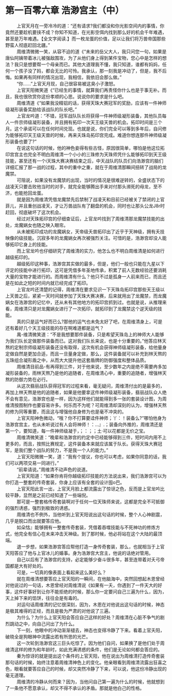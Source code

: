 <h1>第一百零六章 浩渺宫主（中）</h1>
<div id="content">&nbsp&nbsp&nbsp&nbsp&nbsp&nbsp&nbsp&nbsp
 上官天月在一旁冷冷的道：“还有请求?我们都没和你光影空间内的事情，你竟然还要趁机要挟不成？你知不知道，在光影空佴内找到那么好的机会千年难遇，甚至是万年难遇。【全文字阅读.】而一枚龙蛋的价值，足以让我们将万兽帝国那些野蛮人彻底赶回北疆。”
 <br/>&nbsp&nbsp&nbsp&nbsp&nbsp&nbsp&nbsp&nbsp
 周维清微微一笑，从容不迫的道《“未来的岳父大人，我只问您一句，如果是唐仙阿姨带着冰儿被强敌围攻，为了从他们身上得到某件宝物，您心中是怎样的想法？我只是想要帮一个母亲而已。其他大道理我不懂，我只知道，谁都有妈妈，任何一个孩子没了妈，都会无比的可怜。我承认，那一刻我是冲动了，但是，我不后悔。如果再有同样的情况出现，我相信，我依旧会那么做。”
 <br/>&nbsp&nbsp&nbsp&nbsp&nbsp&nbsp&nbsp&nbsp
 “你……”上官天月现，自己很容易被这臭小子激怒。
 <br/>&nbsp&nbsp&nbsp&nbsp&nbsp&nbsp&nbsp&nbsp
 上官天阳微笑道《“已经生的事情，就算我们再责怪你什么也是于事无补。而且，我也很欣赏你这份孝顺的心思。说说你的要求是什么吧。
 <br/>&nbsp&nbsp&nbsp&nbsp&nbsp&nbsp&nbsp&nbsp
 周维清道《“如果我没精铝的话，获得天珠大赛冠军的奖励，应该有一件神师级凝形装备奖励给该战队的队长吧。”
 <br/>&nbsp&nbsp&nbsp&nbsp&nbsp&nbsp&nbsp&nbsp
 上官龙吟道：“不错，冠军战队队长将获得一件神师级凝形装备，其他队员每人一件宗师级凝形装备，并且拥有拓印一次天王级天兽的机会。拓印时间是三个月。这个承诺可以在任何时间兑现。也就是说，你们完全可以等到多年后，自问修为能够拓印天王级天兽的时候，再来夭珠岛拓印宫完成。难道你想连那件神师级凝形装备也要了?”
 <br/>&nbsp&nbsp&nbsp&nbsp&nbsp&nbsp&nbsp&nbsp
 在说这句话的时候，他的神色妾得有些古怪，原因很简单，哪怕是他这位拓印宫宫主也完全不明白周维清一个小小的三珠修为天珠师凭什么能够拓印到天王级技能，甚至还有一个i天珠大赛决赛结束之后，中天战队的队员们向浩渺宫的脑们详细汇报了那一战的过程，其中的重中之重，就在于周维清那瞬间扭转了战局的龙魔禁。
 <br/>&nbsp&nbsp&nbsp&nbsp&nbsp&nbsp&nbsp&nbsp
 可阻说，如果没有龙魔禁的出现，当时的情况是很难逆转的，全盛状态下的战凌天只要击败他当时的对手，就完全能够腾出手来对付那头濒死的母龙，至不济，也能抢回龙蛋。
 <br/>&nbsp&nbsp&nbsp&nbsp&nbsp&nbsp&nbsp&nbsp
 就是因为周维清凭借龙魔禁先后禁制了战凌天和目前已经被关了禁闭的上官菲儿，并且重创战凌天，才让万兽战队有了翻盘的机会，同时也让那头公龙J8r时赶回，彻底破坏了这次机会。
 <br/>&nbsp&nbsp&nbsp&nbsp&nbsp&nbsp&nbsp&nbsp
 经过对天珠拓印宫的仔细查证后，上官龙吟找到了周维清那龙魔禁技能的出处，龙魔娲女也随之映入眼帘。
 <br/>&nbsp&nbsp&nbsp&nbsp&nbsp&nbsp&nbsp&nbsp
 从未被拓印成功的龙魔娲女，天帝级夭兽拓印出了近乎于天神级，拥有夭技映像的级技能。沉寂多年的龙魔娲女再次被强烈关注。可惜的是，浩渺宫却没人能够拓印它身上的技能。
 <br/>&nbsp&nbsp&nbsp&nbsp&nbsp&nbsp&nbsp&nbsp
 而上官龙吟也仔细研究了周维清的实力，他怎么也不明白周维清是如何进行越级拓印的。
 <br/>&nbsp&nbsp&nbsp&nbsp&nbsp&nbsp&nbsp&nbsp
 越级拓印这种事，浩渺宫其实做的最多，但是，他们一般也只能在九星以下评定的技能中进行拓印，这可是凭借多年圣地传承，积累了前人无数经验还要消耗大量的宝物才能进行的。而周维清有什么？他只不过是孤身一人前来而已，而且还是在如此之短的时间内就已经完成了拓印。
 <br/>&nbsp&nbsp&nbsp&nbsp&nbsp&nbsp&nbsp&nbsp
 上官龙吟还清楚的记得，周维清在要求见识一下天珠岛拓印宫那些天王级以上天兽之后，紧紧一天时间就参加了天珠大赛决赛，后来就用出了龙魔禁，而龙魔娲女在浩渺宫的记忆中，还从未有其他地方的拓印宫抓到过。也就是说，从推理来看，周维清只是对龙魔娲女进行了一次拓印，就拓印到了龙魔禁这个逆天级的技能。
 <br/>&nbsp&nbsp&nbsp&nbsp&nbsp&nbsp&nbsp&nbsp
 真的只是运气好而已么?那他的运气也未免太好了吧，在周维清身上，可是还有着好几个天王级技能的存在啊难道都是运气？
 <br/>&nbsp&nbsp&nbsp&nbsp&nbsp&nbsp&nbsp&nbsp
 禺-维清微笑道：“不是我想要那件装备，只是希望天珠岛上的神师大人能够为我们队长定做那件装备而已。这对我们队长来说，也是十分重要的。”他答应林天熬的定制宗师级凝形装备还没有取得，这次有机会获得神师级凝形装备，给他量身定做自然是更加合适，而且一旦量身定做，那么，这件装备就可以补充到林天熬的五珠组合凝形盾之中，从而大大提升他这套盾牌的防御强度和整体品质。
 <br/>&nbsp&nbsp&nbsp&nbsp&nbsp&nbsp&nbsp&nbsp
 周维清目前品-有再得到三件，对于他来说，至少数年之内是绝不需要冉多加凝形装备的，雨林天熬乃是他的追随者，在周维清心中，重要的追随者，增强林天熬的防御力势在必行。
 <br/>&nbsp&nbsp&nbsp&nbsp&nbsp&nbsp&nbsp&nbsp
 从这次翡丽战队获得冠军的过程来看，毫无疑问，周维清付出的是最多的，再加上林天熬是他的追随者，如果是他要拿这件神师级凝形装备，翡丽战队众人绝不会有意见，浩渺宫也是一样，因为这样他们就能得到多一张的套装设计图，为周维清按图制作也要容易许多。何乐而不为呢？可周维清却深刻的认为，增强林天熬的修为同等重要，而且这与增强他自身修为也是毫不冲突的。
 <br/>&nbsp&nbsp&nbsp&nbsp&nbsp&nbsp&nbsp&nbsp
 上官天阳神色微动，“哦？你不打算要迳件神师；丫：！装备么?”哪怕他身为浩渺宫宫主，也从未听说过有人会将神师！：…』.；装备向外推的，周维清还是第一个，要知道，每一件神师级凝于，；：；；土·可以花都是无价之宝。
 <br/>&nbsp&nbsp&nbsp&nbsp&nbsp&nbsp&nbsp&nbsp
 周维清微笑道：“晚辈和浩渺宫的约定中已经能够得到三件，短时间内用不上更多的，而且，按照比赛规定，这件装备本来就应该属于队长。获得天珠大赛冠军，是我们整个战队的努力，不是我一个人的能力。”
 <br/>&nbsp&nbsp&nbsp&nbsp&nbsp&nbsp&nbsp&nbsp
 上官天阳微微一笑，道：“我有个提议，你也可以考虑，如果你同意的话，我们可以两项交易一同进行。”
 <br/>&nbsp&nbsp&nbsp&nbsp&nbsp&nbsp&nbsp&nbsp
 “前辈请说。”周维清不动声色的说道。
 <br/>&nbsp&nbsp&nbsp&nbsp&nbsp&nbsp&nbsp&nbsp
 上官天阳道：“如果你肯将你越级拓印技能的方法说出来，我们浩渺宫可以为你打造一整套的传奇套装，你身上应该有全套的设计囤o巴。
 <br/>&nbsp&nbsp&nbsp&nbsp&nbsp&nbsp&nbsp&nbsp
 上官天阳此言一出，上官天月脸上都流露出了惊讶之色，反而是上官龙吟比较平静，显然是之前已经知道了一些端倪。
 <br/>&nbsp&nbsp&nbsp&nbsp&nbsp&nbsp&nbsp&nbsp
 那可是一整套格传奇套装啊对于任何一位天珠师来说，这都是完全不可抵御的强烈诱惑，强烈到极致的诱惑。
 <br/>&nbsp&nbsp&nbsp&nbsp&nbsp&nbsp&nbsp&nbsp
 周维清也不例外，当他听到上官天阳说出这句话的时候，整个人心神剧震，几乎是脱口而出就要答应他。
 <br/>&nbsp&nbsp&nbsp&nbsp&nbsp&nbsp&nbsp&nbsp
 如朵怙』能够拥有一整套传奇套装，凭借着吞噬技能与不死神功的修炼方式，他完全有信心在未来冲击天神级。到了那时候，他必将站在这个大陆的最顶端。
 <br/>&nbsp&nbsp&nbsp&nbsp&nbsp&nbsp&nbsp&nbsp
 退一步想，如果浩渺宫答应帮他打造一身传奇套装，那么，也就相当于上官天阳答应了他与上官冰儿的婚事。身为浩渺宫大宫主，他说的话绝对管用。
 <br/>&nbsp&nbsp&nbsp&nbsp&nbsp&nbsp&nbsp&nbsp
 自己以后有了浩渺宫的支持，必定能够少奋斗很多年，甚至连带着对夭弓帝国都是大有好处的。
 <br/>&nbsp&nbsp&nbsp&nbsp&nbsp&nbsp&nbsp&nbsp
 可是，一切真的像表面上看起来这么美好么？
 <br/>&nbsp&nbsp&nbsp&nbsp&nbsp&nbsp&nbsp&nbsp
 就在周维清想要答应上官天阳的一瞬间，在他脑海中，突然回想起木恩曾经对他说过的一句话，木恩曾经对周维清说《如果有一夭，你遇到了一件天大的好事，这件好事好到让你不能拒绝的时候，那么你一定要问自己三遍为什么，因为，天上掉下来的馅饼，往往会是有毒的。
 <br/>&nbsp&nbsp&nbsp&nbsp&nbsp&nbsp&nbsp&nbsp
 对运句话周维清的记忆很深刻，因为，木恩在对他说出这句话的时候，神态是极其难得的正经，而且是极为严肃的对他说了三遍。
 <br/>&nbsp&nbsp&nbsp&nbsp&nbsp&nbsp&nbsp&nbsp
 为什么？为什么上官天阳会答应自己这样的好处？周维清在心脏不争气的剧烈跳动之中，向自己问出了为什么。
 <br/>&nbsp&nbsp&nbsp&nbsp&nbsp&nbsp&nbsp&nbsp
 下一刻，他眼中的冲动渐渐褪去，神态也变得冷静了下来。看着上官夭阳，破晓全是狗眼神中流露出若有所思的光芒。
 <br/>&nbsp&nbsp&nbsp&nbsp&nbsp&nbsp&nbsp&nbsp
 这一次轮到浩渺宫这三巨头吃惊了。因为他们自问，如果换了是他们处于周维清这样的修为和年龄时，如此充满诱惑的条件，他们是无论如何都会答应的。
 <br/>&nbsp&nbsp&nbsp&nbsp&nbsp&nbsp&nbsp&nbsp
 秦为惊讶的就是提出这个条件的上官天阳，他在说出为周维清打造传奇套装那句话的时候，始终注意着周维清神色上的变化。他亲眼看到周维清流露出狂喜之色，眼看就要答应自己的时候，却又突然冷静了下来，可以说，他这份冷静出现的毫无道理。
 <br/>&nbsp&nbsp&nbsp&nbsp&nbsp&nbsp&nbsp&nbsp
 周维清的冷静从何而来？因为，当他问自己第一遍为什么的时候，他就想到了一条他不愿意承认，却又不得不承认的矛盾。那就是他白己的性格。
 <br/>&nbsp&nbsp&nbsp&nbsp&nbsp&nbsp&nbsp&nbsp
 <br/>&nbsp&nbsp&nbsp&nbsp&nbsp&nbsp&nbsp&nbsp
</div>
